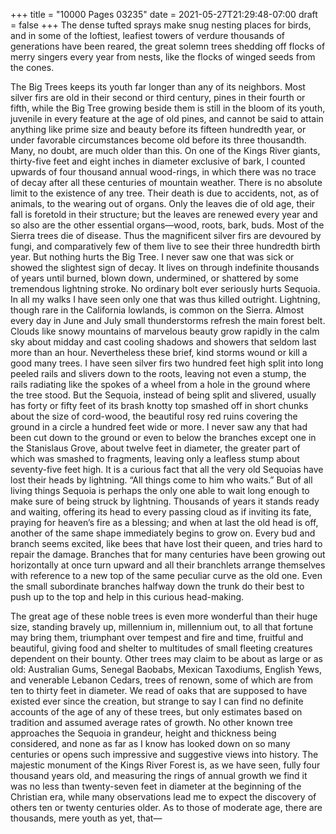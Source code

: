 +++
title = "10000 Pages 03235"
date = 2021-05-27T21:29:48-07:00
draft = false
+++
The dense tufted sprays make snug nesting places for birds, and in some of the loftiest, leafiest towers of verdure thousands of generations have been reared, the great solemn trees shedding off flocks of merry singers every year from nests, like the flocks of winged seeds from the cones.

The Big Trees keeps its youth far longer than any of its neighbors. Most silver firs are old in their second or third century, pines in their fourth or fifth, while the Big Tree growing beside them is still in the bloom of its youth, juvenile in every feature at the age of old pines, and cannot be said to attain anything like prime size and beauty before its fifteen hundredth year, or under favorable circumstances become old before its three thousandth. Many, no doubt, are much older than this. On one of the Kings River giants, thirty-five feet and eight inches in diameter exclusive of bark, I counted upwards of four thousand annual wood-rings, in which there was no trace of decay after all these centuries of mountain weather. There is no absolute limit to the existence of any tree. Their death is due to accidents, not, as of animals, to the wearing out of organs. Only the leaves die of old age, their fall is foretold in their structure; but the leaves are renewed every year and so also are the other essential organs—wood, roots, bark, buds. Most of the Sierra trees die of disease. Thus the magnificent silver firs are devoured by fungi, and comparatively few of them live to see their three hundredth birth year. But nothing hurts the Big Tree. I never saw one that was sick or showed the slightest sign of decay. It lives on through indefinite thousands of years until burned, blown down, undermined, or shattered by some tremendous lightning stroke. No ordinary bolt ever seriously hurts Sequoia. In all my walks I have seen only one that was thus killed outright. Lightning, though rare in the California lowlands, is common on the Sierra. Almost every day in June and July small thunderstorms refresh the main forest belt. Clouds like snowy mountains of marvelous beauty grow rapidly in the calm sky about midday and cast cooling shadows and showers that seldom last more than an hour. Nevertheless these brief, kind storms wound or kill a good many trees. I have seen silver firs two hundred feet high split into long peeled rails and slivers down to the roots, leaving not even a stump, the rails radiating like the spokes of a wheel from a hole in the ground where the tree stood. But the Sequoia, instead of being split and slivered, usually has forty or fifty feet of its brash knotty top smashed off in short chunks about the size of cord-wood, the beautiful rosy red ruins covering the ground in a circle a hundred feet wide or more. I never saw any that had been cut down to the ground or even to below the branches except one in the Stanislaus Grove, about twelve feet in diameter, the greater part of which was smashed to fragments, leaving only a leafless stump about seventy-five feet high. It is a curious fact that all the very old Sequoias have lost their heads by lightning. “All things come to him who waits.” But of all living things Sequoia is perhaps the only one able to wait long enough to make sure of being struck by lightning. Thousands of years it stands ready and waiting, offering its head to every passing cloud as if inviting its fate, praying for heaven’s fire as a blessing; and when at last the old head is off, another of the same shape immediately begins to grow on. Every bud and branch seems excited, like bees that have lost their queen, and tries hard to repair the damage. Branches that for many centuries have been growing out horizontally at once turn upward and all their branchlets arrange themselves with reference to a new top of the same peculiar curve as the old one. Even the small subordinate branches halfway down the trunk do their best to push up to the top and help in this curious head-making.

The great age of these noble trees is even more wonderful than their huge size, standing bravely up, millennium in, millennium out, to all that fortune may bring them, triumphant over tempest and fire and time, fruitful and beautiful, giving food and shelter to multitudes of small fleeting creatures dependent on their bounty. Other trees may claim to be about as large or as old: Australian Gums, Senegal Baobabs, Mexican Taxodiums, English Yews, and venerable Lebanon Cedars, trees of renown, some of which are from ten to thirty feet in diameter. We read of oaks that are supposed to have existed ever since the creation, but strange to say I can find no definite accounts of the age of any of these trees, but only estimates based on tradition and assumed average rates of growth. No other known tree approaches the Sequoia in grandeur, height and thickness being considered, and none as far as I know has looked down on so many centuries or opens such impressive and suggestive views into history. The majestic monument of the Kings River Forest is, as we have seen, fully four thousand years old, and measuring the rings of annual growth we find it was no less than twenty-seven feet in diameter at the beginning of the Christian era, while many observations lead me to expect the discovery of others ten or twenty centuries older. As to those of moderate age, there are thousands, mere youth as yet, that—
